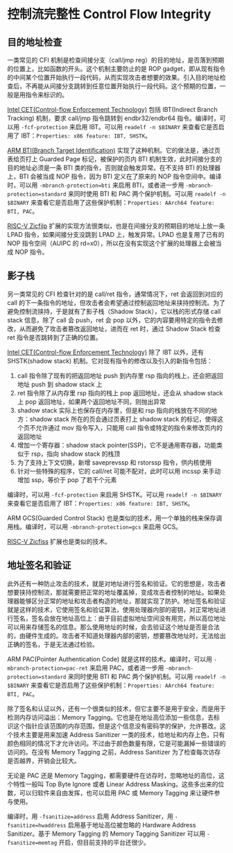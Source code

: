 # 控制流完整性 Control Flow Integrity

## 目的地址检查

一类常见的 CFI 机制是检查间接分支（call/jmp reg）的目的地址，是否落到预期的位置上，比如函数的开头。这个机制主要防止的是 ROP gadget，即从现有指令的中间某个位置开始执行一段代码，从而实现攻击者想要的效果。引入目的地址检查后，不再能从间接分支跳转到任意位置开始执行一段代码。这个预期的位置，一般是用指令来标识的。

[Intel CET(Control-flow Enforcement Technology)](https://www.intel.com/content/www/us/en/developer/articles/technical/technical-look-control-flow-enforcement-technology.html) 包括 IBT(Indirect Branch Tracking) 机制，要求 call/jmp 指令跳转到 endbr32/endbr64 指令。编译时，可以用 `-fcf-protection` 来启用 IBT。可以用 `readelf -n $BINARY` 来查看它是否启用了 IBT：`Properties: x86 feature: IBT, SHSTK`。

[ARM BTI(Branch Target Identification)](https://developer.arm.com/documentation/109576/0100/Branch-Target-Identification) 实现了这种机制。它的做法是，通过页表给页打上 Guarded Page 标记，被保护的页内 BTI 机制生效，此时间接分支的目的地址必须是一条 BTI 类的指令，否则就会触发异常。在不支持 BTI 的处理器上，BTI 会被当成 NOP 指令，因为 BTI 定义在了原来的 NOP 指令空间中。编译时，可以用 `-mbranch-protection=bti` 来启用 BTI，或者进一步用 `-mbranch-protection=standard` 来同时使用 BTI 和 PAC 两个保护机制。可以用 `readelf -n $BINARY` 来查看它是否启用了这些保护机制：`Properties: AArch64 feature: BTI, PAC`。

[RISC-V Zicfilp](https://github.com/riscv/riscv-isa-manual/blob/main/src/unpriv-cfi.adoc) 扩展的实现方法很类似，也是在间接分支的预期目的地址上放一条 LPAD 指令，如果间接分支没跳到 LPAD 上，触发异常。LPAD 也是复用了已有的 NOP 指令空间（AUIPC 的 rd=x0），所以在没有实现这个扩展的处理器上会被当成 NOP 指令。

## 影子栈

另一类常见的 CFI 检查针对的是 call/ret 指令，通常情况下，ret 会返回到对应的 call 的下一条指令的地址，但攻击者会希望通过控制返回地址来挟持控制流。为了避免控制流挟持，于是就有了影子栈（Shadow Stack），它以栈的形式存储 call stack 信息，除了 call 会 push，ret 会 pop 以外，它的内容要用特定的指令去修改，从而避免了攻击者篡改返回地址，进而在 ret 时，通过 Shadow Stack 检查 ret 指令是否跳转到了正确的位置。

[Intel CET(Control-flow Enforcement Technology)](https://www.intel.com/content/www/us/en/developer/articles/technical/technical-look-control-flow-enforcement-technology.html) 除了 IBT 以外，还有 SHSTK(shadow stack) 机制。它对现有指令的修改以及引入的新指令包括：

1. call 指令除了现有的把返回地址 push 到内存里 rsp 指向的栈上，还会把返回地址 push 到 shadow stack 上
2. ret 指令除了从内存里 rsp 指向的栈上 pop 返回地址，还会从 shadow stack 上 pop 返回地址，如果两个返回地址不同，则抛出异常
3. shadow stack 实际上也保存在内存里，但是和 rsp 指向的栈放在不同的地方：shadow stack 所在的页会通过页表打上 shadow stack 的标记，使得这个页不允许通过 mov 指令写入，只能用 call 指令或特定的指令来修改页内的返回地址
4. 增加一个寄存器：shadow stack pointer(SSP)，它不是通用寄存器，功能类似于 rsp，指向 shadow stack 的栈顶
5. 为了支持上下文切换，新增 saveprevssp 和 rstorssp 指令，供内核使用
6. 针对一些特殊的程序，它的 call/ret 可能不配对，此时可以用 incssp 来手动增加 ssp，等价于 pop 了若干个元素

编译时，可以用 `-fcf-protection` 来启用 SHSTK。可以用 `readelf -n $BINARY` 来查看它是否启用了 IBT：`Properties: x86 feature: IBT, SHSTK`。

ARM GCS(Guarded Control Stack) 也是类似的技术，用一个单独的栈来保存调用栈。编译时，可以用 `-mbranch-protection=gcs` 来启用 GCS。

[RISC-V Zicfiss](https://github.com/riscv/riscv-isa-manual/blob/main/src/unpriv-cfi.adoc) 扩展也是类似的技术。

## 地址签名和验证

此外还有一种防止攻击的技术，就是对地址进行签名和验证。它的思想是，攻击者想要挟持控制流，那就需要把正常的地址覆盖掉，变成攻击者控制的地址。如果处理器能够区分正常的地址和攻击者构造的地址，那就实现了防护。地址签名和验证就是这样的技术，它使用签名和验证算法，使用处理器内部的密钥，对正常地址进行签名，签名会放在地址高位上：由于目前虚拟地址空间没有用完，所以高位地址可以用来存储签名的信息。那么使用地址的时候，会去验证这个地址是否是合法的，由硬件生成的。攻击者不知道处理器内部的密钥，想要篡改地址时，无法给出正确的签名，于是无法通过检验。

ARM PAC(Pointer Authentication Code) 就是这样的技术。编译时，可以用 `-mbranch-protection=pac-ret` 来启用 PAC，或者进一步用 `-mbranch-protection=standard` 来同时使用 BTI 和 PAC 两个保护机制。可以用 `readelf -n $BINARY` 来查看它是否启用了这些保护机制：`Properties: AArch64 feature: BTI, PAC`。

除了签名和认证以外，还有一个很类似的技术，但它主要不是用于安全，而是用于检测内存访问溢出：Memory Tagging。它也是在地址高位添加一些信息，去标识这个指针应该范围的内存范围，但是这个信息没有密码学的保护，允许篡改。这个技术主要是用来加速 Address Sanitizer 一类的技术，给地址和内存上色，只有颜色相同的情况下才允许访问。不过由于颜色数量有限，它是可能漏掉一些错误的访问的。在没有 Memory Tagging 之前，Address Sanitizer 为了检查每次访存是否越界，开销会比较大。

无论是 PAC 还是 Memory Tagging，都需要硬件在访存时，忽略地址的高位，这个特性一般叫 Top Byte Ignore 或者 Linear Address Masking。这些多出来的位数，可以归软件来自由发挥，也可以启用 PAC 或 Memory Tagging 来让硬件参与使用。

编译时，用 `-fsanitize=address` 启用 Address Sanitizer，用 `-fsanitize=hwaddress` 启用基于地址高位被忽略的 Hardware Address Sanitizer。基于 Memory Tagging 的 Memory Tagging Sanitizer 可以用 `-fsanitize=memtag` 开启，但目前支持的平台还很少。
